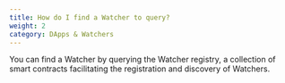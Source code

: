 ```yaml
---
title: How do I find a Watcher to query?
weight: 2
category: DApps & Watchers
---
```


You can find a Watcher by querying the Watcher registry, a collection of smart contracts facilitating the registration and discovery of Watchers.  
